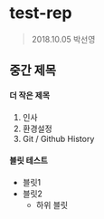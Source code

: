 # test-rep

> 2018.10.05
> 박선영

## 중간 제목

#### 더 작은 제목

1. 인사
1. 환경설정
1. Git / Github History

#### 블릿 테스트
- 블릿1
- 블릿2
  - 하위 블릿
